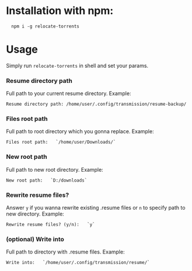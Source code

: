 # Installation with npm:
```shell
  npm i -g relocate-torrents
```
# Usage
Simply run `relocate-torrents` in shell and set your params.
### Resume directory path
Full path to your current resume directory. Example:
```
Resume directory path: /home/user/.config/transmission/resume-backup/
```
### Files root path
Full path to root directory which you gonna replace. Example:
```
Files root path:   `/home/user/Downloads/`
```
### New root path
Full path to new root directory. Example:
```
New root path:   `D:/downloads`
```
### Rewrite resume files?
Answer `y` if you wanna rewrite existing .resume files or `n` to specify path to new directory. Example:
```
Rewrite resume files? (y/n):   `y`
```
### (optional) Write into
Full path to directory with .resume files. Example:
```
Write into:   `/home/user/.config/transmission/resume/`
